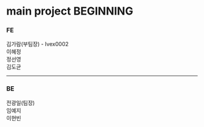 # main project BEGINNING

### FE

김가람(부팀장) - Ivex0002
<br>
이혜정
<br>
정선영
<br>
김도균

<hr>

### BE

전광일(팀장)
<br>
임예지
<br>
이현빈